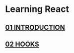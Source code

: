 # Learning React

## [01 INTRODUCTION](./01-introduction/README.md)

## [02 HOOKS](./02-hooks/README.md)
